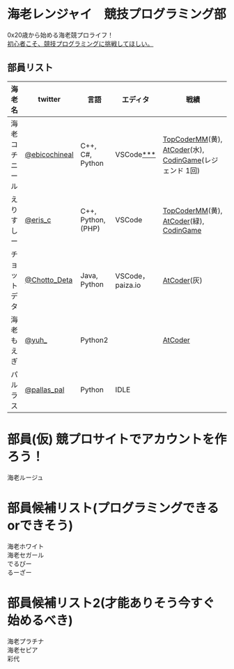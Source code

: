 # 海老レンジャイ　競技プログラミング部

0x20歳から始める海老競プロライフ！  
[初心者こそ、競技プログラミングに挑戦してほしい。](https://persol-tech-s.co.jp/i-engineer/human/atcoder)

## 部員リスト

|海老名 | twitter | 言語 | エディタ | 戦績|
|-|-|-|-|-|
|海老コチニール | [@ebicochineal](https://twitter.com/ebicochineal) | C++, C#, Python | VSCode[***](https://marketplace.visualstudio.com/items?itemName=ebicochineal.select-highlight-cochineal-color) |[TopCoderMM](https://www.topcoder.com/members/ebicochineal/details/?track=DATA_SCIENCE&subTrack=MARATHON_MATCH)(黄), [AtCoder](https://beta.atcoder.jp/users/ebicochineal)(水), [CodinGame](https://www.codingame.com/profile/a79a37f66f7439f3b94bb35f30b329bd8000942)(レジェンド 1回)|
| えりすしー | [@eris_c](https://twitter.com/eris_c) | C++, Python, (PHP) | VSCode | [TopCoderMM](https://www.topcoder.com/members/eris_c/details/?track=DATA_SCIENCE&subTrack=MARATHON_MATCH)(黄), [AtCoder](https://beta.atcoder.jp/users/eris_c)(緑), [CodinGame](https://www.codingame.com/profile/b1e1fcdbc5e92e4e99bb1cdf97c9a0dc1800952) |
| チョットデタ | [@Chotto_Deta](https://twitter.com/Chotto_Deta) | Java, Python | VSCode，paiza.io | [AtCoder](https://beta.atcoder.jp/users/chottodeta)(灰) |
|海老もえぎ|[@yuh_](https://twitter.com/yuh_)| Python2 ||[AtCoder](https://beta.atcoder.jp/users/ebimoegi)|
|パルラス|[@pallas_pal](https://twitter.com/pallas_pal)|Python|IDLE||

# 部員(仮) 競プロサイトでアカウントを作ろう！	
海老ルージュ  

# 部員候補リスト(プログラミングできるorできそう)
海老ホワイト  
海老セガール  
でるぴー  
るーざー  

# 部員候補リスト2(才能ありそう今すぐ始めるべき)
海老プラチナ  
海老セピア  
彩代  







